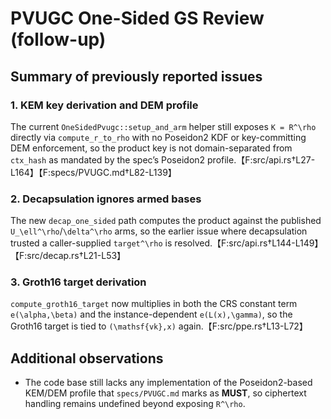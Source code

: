 # PVUGC One-Sided GS Review (follow-up)

## Summary of previously reported issues

### 1. KEM key derivation and DEM profile
The current `OneSidedPvugc::setup_and_arm` helper still exposes `K = R^\rho` directly via `compute_r_to_rho` with no Poseidon2 KDF or key-committing DEM enforcement, so the product key is not domain-separated from `ctx_hash` as mandated by the spec’s Poseidon2 profile.【F:src/api.rs†L27-L164】【F:specs/PVUGC.md†L82-L139】

### 2. Decapsulation ignores armed bases
The new `decap_one_sided` path computes the product against the published `U_\ell^\rho`/`\delta^\rho` arms, so the earlier issue where decapsulation trusted a caller-supplied `target^\rho` is resolved.【F:src/api.rs†L144-L149】【F:src/decap.rs†L21-L53】

### 3. Groth16 target derivation
`compute_groth16_target` now multiplies in both the CRS constant term `e(\alpha,\beta)` and the instance-dependent `e(L(x),\gamma)`, so the Groth16 target is tied to `(\mathsf{vk},x)` again.【F:src/ppe.rs†L13-L72】

## Additional observations
* The code base still lacks any implementation of the Poseidon2-based KEM/DEM profile that `specs/PVUGC.md` marks as **MUST**, so ciphertext handling remains undefined beyond exposing `R^\rho`.
